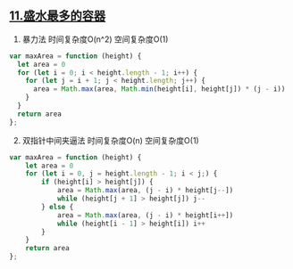 ## [11.盛水最多的容器](https://leetcode-cn.com/problems/container-with-most-water/)

1. 暴力法 时间复杂度O(n^2) 空间复杂度O(1)
```js
var maxArea = function (height) {
  let area = 0
  for (let i = 0; i < height.length - 1; i++) {
    for (let j = i + 1; j < height.length; j++) {
      area = Math.max(area, Math.min(height[i], height[j]) * (j - i))
    }
  }
  return area
};
```

2. 双指针中间夹逼法 时间复杂度O(n) 空间复杂度O(1)
```js
var maxArea = function (height) {
    let area = 0
    for (let i = 0, j = height.length - 1; i < j;) {
        if (height[i] > height[j]) {
            area = Math.max(area, (j - i) * height[j--])
            while (height[j + 1] > height[j]) j--
        } else {
            area = Math.max(area, (j - i) * height[i++])
            while (height[i - 1] > height[i]) i++
        }
    }
    return area
};
```